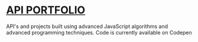 [API PORTFOLIO](https://apiportfolio.herokuapp.com/)
================

API's and projects built using advanced JavaScript algorithms and advanced programming techniques. Code is currently available on Codepen



